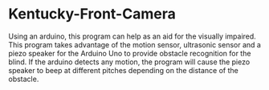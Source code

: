 # Kentucky-Front-Camera
Using an arduino, this program can help as an aid for the visually impaired. This program takes advantage of the motion sensor, ultrasonic sensor and a piezo speaker for the Arduino Uno to provide obstacle recognition for the blind. If the arduino detects any motion, the program will cause the piezo speaker to beep at different pitches depending on the distance of the obstacle.
